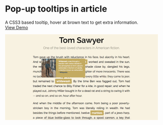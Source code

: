 # Pop-up tooltips in article
A CSS3 based tooltip, hover at brown text to get extra information.  
[View Demo](https://chinyi3005.github.io/100websites/13-tooltip-article)

![tooltips in article](./demo-tooltip-article.png)